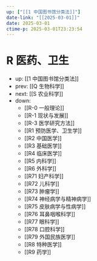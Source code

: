 ```yaml
---
up: ["[[1 中国图书馆分类法]]"]
date-link: "[[2025-03-01]]"
date: 2025-03-01
ctime-p: 2025-03-01T23:23:54
---
```


# R 医药、卫生

- up: [[1 中国图书馆分类法]]
- prev: [[Q 生物科学]]
- next: [[S 农业科学]]
- down:
	- [[R-0 一般理论]]
	- [[R-1 现状与发展]]
	- [[R-3 医学研究方法]]
	- [[R1 预防医学、卫生学]]
	- [[R2 中国医学]]
	- [[R3 基础医学]]
	- [[R4 临床医学]]
	- [[R5 内科学]]
	- [[R6 外科学]]
	- [[R71 妇产科学]]
	- [[R72 儿科学]]
	- [[R73 肿瘤学]]
	- [[R74 神经病学与精神病学]]
	- [[R75 皮肤病学与性病学]]
	- [[R76 耳鼻咽喉科学]]
	- [[R77 眼科学]]
	- [[R78 口腔科学]]
	- [[R79 外国民族医学]]
	- [[R8 特种医学]]
	- [[R9 药学]]
